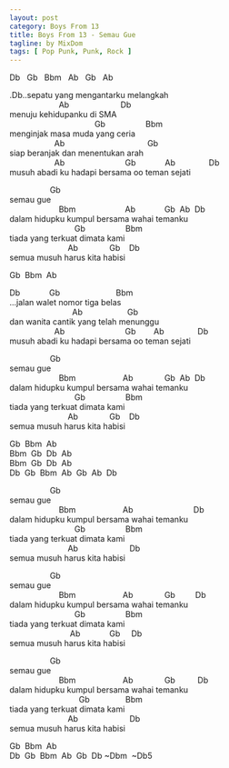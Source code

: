 ```yaml
---
layout: post
category: Boys From 13
title: Boys From 13 - Semau Gue
tagline: by MixDom
tags: [ Pop Punk, Punk, Rock ]
---
```

<style>
.chord {padding: -1em;
}
</style>

Db
&nbsp; Gb
&nbsp; Bbm
&nbsp; Ab
&nbsp; Gb
&nbsp; Ab

.<chord>Db</chord>..sepatu y<gb>a</gb>ng mengantarku melangkah<br/>
&nbsp; &nbsp; &nbsp; &nbsp; &nbsp; &nbsp; &nbsp; &nbsp; &nbsp; &nbsp; &nbsp; Ab
&nbsp; &nbsp; &nbsp; &nbsp; &nbsp; &nbsp; &nbsp; &nbsp; &nbsp; &nbsp; &nbsp; Db<br/>
menuju kehidupanku di SMA<br/>
&nbsp; &nbsp; &nbsp; &nbsp; &nbsp; &nbsp; &nbsp; &nbsp; &nbsp; &nbsp; &nbsp; &nbsp; &nbsp; &nbsp; &nbsp; &nbsp; &nbsp; &nbsp; &nbsp; Gb
&nbsp; &nbsp; &nbsp; &nbsp; &nbsp; &nbsp; &nbsp; &nbsp; &nbsp;Bbm<br/>
menginjak masa muda yang ceria<br/>
&nbsp; &nbsp; &nbsp; &nbsp; &nbsp; &nbsp; &nbsp; &nbsp; &nbsp; &nbsp; Ab
&nbsp; &nbsp; &nbsp; &nbsp; &nbsp; &nbsp; &nbsp; &nbsp; &nbsp; &nbsp; &nbsp; &nbsp; &nbsp; &nbsp; &nbsp; &nbsp; &nbsp; &nbsp; Gb<br/>
siap beranjak dan menentukan arah<br/>
&nbsp; &nbsp; &nbsp; &nbsp; &nbsp; &nbsp; &nbsp; &nbsp; &nbsp; &nbsp; Ab
&nbsp; &nbsp; &nbsp; &nbsp; &nbsp; &nbsp; &nbsp; &nbsp; &nbsp; &nbsp; &nbsp; &nbsp; &nbsp; Gb
&nbsp; &nbsp; &nbsp; &nbsp; &nbsp; &nbsp; Ab
&nbsp; &nbsp; &nbsp; &nbsp; &nbsp; &nbsp; &nbsp; Db<br/>
musuh abadi ku hadapi bersama oo teman sejati<br/>

&nbsp; &nbsp; &nbsp; &nbsp; &nbsp; &nbsp; &nbsp; &nbsp; &nbsp; Gb<br/>
semau gue<br/>
&nbsp; &nbsp; &nbsp; &nbsp; &nbsp; &nbsp; &nbsp; &nbsp; &nbsp; &nbsp; &nbsp; Bbm&nbsp; &nbsp; &nbsp; &nbsp; &nbsp; &nbsp; &nbsp; &nbsp; &nbsp; &nbsp; &nbsp; Ab&nbsp; &nbsp; &nbsp; &nbsp; &nbsp; &nbsp; &nbsp;Gb&nbsp; Ab&nbsp; Db<br/>
dalam hidupku kumpul bersama wahai temanku<br/>
&nbsp; &nbsp; &nbsp; &nbsp; &nbsp; &nbsp; &nbsp; &nbsp; &nbsp; &nbsp; &nbsp; &nbsp; &nbsp; &nbsp; &nbsp;Gb&nbsp; &nbsp; &nbsp; &nbsp; &nbsp; &nbsp; &nbsp; &nbsp; &nbsp; Bbm<br/>
tiada yang terkuat dimata kami<br/>
&nbsp; &nbsp; &nbsp; &nbsp; &nbsp; &nbsp; &nbsp; &nbsp; &nbsp; &nbsp; &nbsp; &nbsp; &nbsp; Ab&nbsp; &nbsp; &nbsp; &nbsp; &nbsp; &nbsp; &nbsp; Gb&nbsp; &nbsp; Db<br/>
semua musuh harus kita habisi<br/>

<p>Gb&nbsp; Bbm&nbsp; Ab</p>

Db&nbsp; &nbsp; &nbsp; &nbsp; &nbsp; &nbsp; &nbsp;Gb&nbsp; &nbsp; &nbsp; &nbsp; &nbsp; &nbsp; &nbsp; &nbsp; &nbsp; &nbsp; &nbsp; &nbsp; &nbsp;Bbm<br/>
...jalan walet nomor tiga belas<br/>
&nbsp; &nbsp; &nbsp; &nbsp; &nbsp; &nbsp; &nbsp; &nbsp; &nbsp; &nbsp; &nbsp; &nbsp; &nbsp; &nbsp; Ab&nbsp; &nbsp; &nbsp; &nbsp; &nbsp; &nbsp; &nbsp; &nbsp; &nbsp; &nbsp; Gb<br/>
dan wanita cantik yang telah menunggu<br/>
&nbsp; &nbsp; &nbsp; &nbsp; &nbsp; &nbsp; &nbsp; &nbsp; &nbsp; &nbsp; Ab&nbsp; &nbsp; &nbsp; &nbsp; &nbsp; &nbsp; &nbsp; &nbsp; &nbsp; &nbsp; &nbsp; &nbsp; &nbsp; &nbsp;Gb&nbsp; &nbsp; &nbsp; &nbsp; Ab&nbsp; &nbsp; &nbsp; &nbsp; &nbsp; &nbsp; &nbsp; &nbsp;Db<br/>
musuh abadi ku hadapi bersama oo teman sejati<br/>

&nbsp; &nbsp; &nbsp; &nbsp; &nbsp; &nbsp; &nbsp; &nbsp; &nbsp; Gb<br/>
semau gue<br/>
&nbsp; &nbsp; &nbsp; &nbsp; &nbsp; &nbsp; &nbsp; &nbsp; &nbsp; &nbsp; &nbsp; Bbm&nbsp; &nbsp; &nbsp; &nbsp; &nbsp; &nbsp; &nbsp; &nbsp; &nbsp; &nbsp; &nbsp;Ab&nbsp; &nbsp; &nbsp; &nbsp; &nbsp; &nbsp; &nbsp; Gb&nbsp; Ab&nbsp; Db<br/>
dalam hidupku kumpul bersama wahai temanku<br/>
&nbsp; &nbsp; &nbsp; &nbsp; &nbsp; &nbsp; &nbsp; &nbsp; &nbsp; &nbsp; &nbsp; &nbsp; &nbsp; &nbsp; &nbsp;Gb&nbsp; &nbsp; &nbsp; &nbsp; &nbsp; &nbsp; &nbsp; &nbsp; &nbsp; Bbm<br/>
tiada yang terkuat dimata kami<br/>
&nbsp; &nbsp; &nbsp; &nbsp; &nbsp; &nbsp; &nbsp; &nbsp; &nbsp; &nbsp; &nbsp; &nbsp; &nbsp; Ab&nbsp; &nbsp; &nbsp; &nbsp; &nbsp; &nbsp; &nbsp; Gb&nbsp; &nbsp; Db<br/>
semua musuh harus kita habisi<br/>

Gb&nbsp; Bbm&nbsp; Ab<br/>
Bbm&nbsp; Gb&nbsp; Db&nbsp; Ab<br/>
Bbm&nbsp; Gb&nbsp; Db&nbsp; Ab<br/>
Db&nbsp; Gb&nbsp; Bbm&nbsp; Ab&nbsp; Gb&nbsp; Ab&nbsp; Db<br/>

&nbsp; &nbsp; &nbsp; &nbsp; &nbsp; &nbsp; &nbsp; &nbsp; &nbsp; Gb<br/>
semau gue<br/>
&nbsp; &nbsp; &nbsp; &nbsp; &nbsp; &nbsp; &nbsp; &nbsp; &nbsp; &nbsp; &nbsp; Bbm&nbsp; &nbsp; &nbsp; &nbsp; &nbsp; &nbsp; &nbsp; &nbsp; &nbsp; &nbsp; &nbsp;Ab&nbsp; &nbsp; &nbsp; &nbsp; &nbsp; &nbsp; &nbsp; &nbsp; &nbsp; &nbsp; &nbsp; &nbsp; &nbsp; &nbsp;Db<br/>
dalam hidupku kumpul bersama wahai temanku<br/>
&nbsp; &nbsp; &nbsp; &nbsp; &nbsp; &nbsp; &nbsp; &nbsp; &nbsp; &nbsp; &nbsp; &nbsp; &nbsp; &nbsp; &nbsp;Gb&nbsp; &nbsp; &nbsp; &nbsp; &nbsp; &nbsp; &nbsp; &nbsp; &nbsp; Bbm<br/>
tiada yang terkuat dimata kami<br/>
&nbsp; &nbsp; &nbsp; &nbsp; &nbsp; &nbsp; &nbsp; &nbsp; &nbsp; &nbsp; &nbsp; &nbsp; &nbsp; Ab&nbsp; &nbsp; &nbsp; &nbsp; &nbsp; &nbsp; &nbsp; &nbsp; &nbsp; &nbsp; &nbsp; &nbsp;Db<br/>
semua musuh harus kita habisi<br/>

&nbsp; &nbsp; &nbsp; &nbsp; &nbsp; &nbsp; &nbsp; &nbsp; &nbsp; Gb<br/>
semau gue<br/>
&nbsp; &nbsp; &nbsp; &nbsp; &nbsp; &nbsp; &nbsp; &nbsp; &nbsp; &nbsp; &nbsp; Bbm&nbsp; &nbsp; &nbsp; &nbsp; &nbsp; &nbsp; &nbsp; &nbsp; &nbsp; &nbsp; &nbsp;Ab&nbsp; &nbsp; &nbsp; &nbsp; &nbsp; &nbsp; &nbsp; Gb&nbsp; &nbsp; &nbsp; &nbsp; &nbsp;Db<br/>
dalam hidupku kumpul bersama wahai temanku<br/>
&nbsp; &nbsp; &nbsp; &nbsp; &nbsp; &nbsp; &nbsp; &nbsp; &nbsp; &nbsp; &nbsp; &nbsp; &nbsp; &nbsp; &nbsp;Gb&nbsp; &nbsp; &nbsp; &nbsp; &nbsp; &nbsp; &nbsp; &nbsp; &nbsp; Bbm<br/>
tiada yang terkuat dimata kami<br/>
&nbsp; &nbsp; &nbsp; &nbsp; &nbsp; &nbsp; &nbsp; &nbsp; &nbsp; &nbsp; &nbsp; &nbsp; &nbsp; &nbsp;Ab&nbsp; &nbsp; &nbsp; &nbsp; &nbsp; &nbsp; &nbsp;Gb&nbsp; &nbsp; &nbsp;Db<br/>
semua musuh harus kita habisi<br/>

&nbsp; &nbsp; &nbsp; &nbsp; &nbsp; &nbsp; &nbsp; &nbsp; &nbsp; Gb<br/>
semau gue<br/>
&nbsp; &nbsp; &nbsp; &nbsp; &nbsp; &nbsp; &nbsp; &nbsp; &nbsp; &nbsp; &nbsp; Bbm&nbsp; &nbsp; &nbsp; &nbsp; &nbsp; &nbsp; &nbsp; &nbsp; &nbsp; &nbsp; &nbsp;Ab&nbsp; &nbsp; &nbsp; &nbsp; &nbsp; &nbsp; &nbsp; Gb&nbsp; &nbsp; &nbsp; &nbsp; &nbsp; Db<br/>
dalam hidupku kumpul bersama wahai temanku<br/>
&nbsp; &nbsp; &nbsp; &nbsp; &nbsp; &nbsp; &nbsp; &nbsp; &nbsp; &nbsp; &nbsp; &nbsp; &nbsp; &nbsp; &nbsp; &nbsp;Gb&nbsp; &nbsp; &nbsp; &nbsp; &nbsp; &nbsp; &nbsp; &nbsp; Bbm<br/>
tiada yang terkuat dimata kami<br/>
&nbsp; &nbsp; &nbsp; &nbsp; &nbsp; &nbsp; &nbsp; &nbsp; &nbsp; &nbsp; &nbsp; &nbsp; &nbsp; Ab&nbsp; &nbsp; &nbsp; &nbsp; &nbsp; &nbsp; &nbsp; &nbsp; &nbsp; &nbsp; &nbsp; &nbsp;Db<br/>
semua musuh harus kita habisi<br/>

Gb&nbsp; Bbm&nbsp; Ab<br>
Db&nbsp; Gb&nbsp; Bbm&nbsp; Ab&nbsp; Gb&nbsp; Db ~Dbm&nbsp; ~Db5

